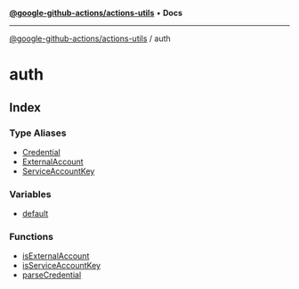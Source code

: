 [**@google-github-actions/actions-utils**](../README.md) • **Docs**

***

[@google-github-actions/actions-utils](../modules.md) / auth

# auth

## Index

### Type Aliases

- [Credential](type-aliases/Credential.md)
- [ExternalAccount](type-aliases/ExternalAccount.md)
- [ServiceAccountKey](type-aliases/ServiceAccountKey.md)

### Variables

- [default](variables/default.md)

### Functions

- [isExternalAccount](functions/isExternalAccount.md)
- [isServiceAccountKey](functions/isServiceAccountKey.md)
- [parseCredential](functions/parseCredential.md)

